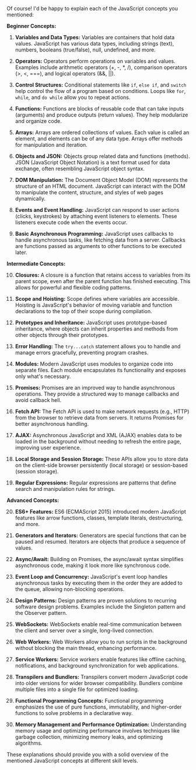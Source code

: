 Of course! I'd be happy to explain each of the JavaScript concepts you mentioned:

**Beginner Concepts:**

1. **Variables and Data Types:** Variables are containers that hold data values. JavaScript has various data types, including strings (text), numbers, booleans (true/false), null, undefined, and more.

2. **Operators:** Operators perform operations on variables and values. Examples include arithmetic operators (+, -, *, /), comparison operators (>, <, ===), and logical operators (&&, ||).

3. **Control Structures:** Conditional statements like `if`, `else if`, and `switch` help control the flow of a program based on conditions. Loops like `for`, `while`, and `do while` allow you to repeat actions.

4. **Functions:** Functions are blocks of reusable code that can take inputs (arguments) and produce outputs (return values). They help modularize and organize code.

5. **Arrays:** Arrays are ordered collections of values. Each value is called an element, and elements can be of any data type. Arrays offer methods for manipulation and iteration.

6. **Objects and JSON:** Objects group related data and functions (methods). JSON (JavaScript Object Notation) is a text format used for data exchange, often resembling JavaScript object syntax.

7. **DOM Manipulation:** The Document Object Model (DOM) represents the structure of an HTML document. JavaScript can interact with the DOM to manipulate the content, structure, and styles of web pages dynamically.

8. **Events and Event Handling:** JavaScript can respond to user actions (clicks, keystrokes) by attaching event listeners to elements. These listeners execute code when the events occur.

9. **Basic Asynchronous Programming:** JavaScript uses callbacks to handle asynchronous tasks, like fetching data from a server. Callbacks are functions passed as arguments to other functions to be executed later.

**Intermediate Concepts:**

10. **Closures:** A closure is a function that retains access to variables from its parent scope, even after the parent function has finished executing. This allows for powerful and flexible coding patterns.

11. **Scope and Hoisting:** Scope defines where variables are accessible. Hoisting is JavaScript's behavior of moving variable and function declarations to the top of their scope during compilation.

12. **Prototypes and Inheritance:** JavaScript uses prototype-based inheritance, where objects can inherit properties and methods from other objects through their prototypes.

13. **Error Handling:** The `try...catch` statement allows you to handle and manage errors gracefully, preventing program crashes.

14. **Modules:** Modern JavaScript uses modules to organize code into separate files. Each module encapsulates its functionality and exposes only what's necessary.

15. **Promises:** Promises are an improved way to handle asynchronous operations. They provide a structured way to manage callbacks and avoid callback hell.

16. **Fetch API:** The Fetch API is used to make network requests (e.g., HTTP) from the browser to retrieve data from servers. It returns Promises for better asynchronous handling.

17. **AJAX:** Asynchronous JavaScript and XML (AJAX) enables data to be loaded in the background without needing to refresh the entire page, improving user experience.

18. **Local Storage and Session Storage:** These APIs allow you to store data on the client-side browser persistently (local storage) or session-based (session storage).

19. **Regular Expressions:** Regular expressions are patterns that define search and manipulation rules for strings.

**Advanced Concepts:**

20. **ES6+ Features:** ES6 (ECMAScript 2015) introduced modern JavaScript features like arrow functions, classes, template literals, destructuring, and more.

21. **Generators and Iterators:** Generators are special functions that can be paused and resumed. Iterators are objects that produce a sequence of values.

22. **Async/Await:** Building on Promises, the async/await syntax simplifies asynchronous code, making it look more like synchronous code.

23. **Event Loop and Concurrency:** JavaScript's event loop handles asynchronous tasks by executing them in the order they are added to the queue, allowing non-blocking operations.

24. **Design Patterns:** Design patterns are proven solutions to recurring software design problems. Examples include the Singleton pattern and the Observer pattern.

25. **WebSockets:** WebSockets enable real-time communication between the client and server over a single, long-lived connection.

26. **Web Workers:** Web Workers allow you to run scripts in the background without blocking the main thread, enhancing performance.

27. **Service Workers:** Service workers enable features like offline caching, notifications, and background synchronization for web applications.

28. **Transpilers and Bundlers:** Transpilers convert modern JavaScript code into older versions for wider browser compatibility. Bundlers combine multiple files into a single file for optimized loading.

29. **Functional Programming Concepts:** Functional programming emphasizes the use of pure functions, immutability, and higher-order functions to solve problems in a declarative way.

30. **Memory Management and Performance Optimization:** Understanding memory usage and optimizing performance involves techniques like garbage collection, minimizing memory leaks, and optimizing algorithms.

These explanations should provide you with a solid overview of the mentioned JavaScript concepts at different skill levels.